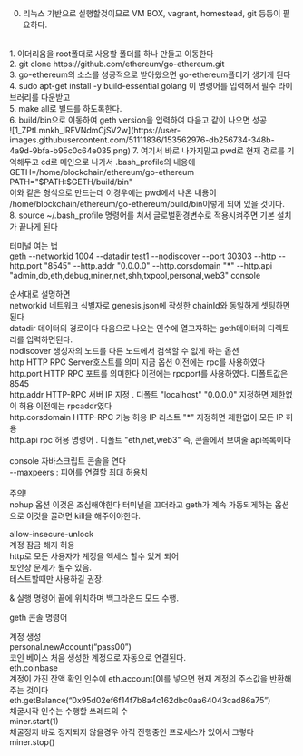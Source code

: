 0. 리눅스 기반으로 실행할것이므로 VM BOX, vagrant, homestead, git 등등이 필요하다. <br>
<br>
1. 이더리움을 root폴더로 사용할 폴더를 하나 만들고 이동한다 <br>
2. git clone https://github.com/ethereum/go-ethereum.git<br>
3. go-ethereum의 소스를 성공적으로 받아왔으면 go-ethereum폴더가 생기게 된다<br>
4. sudo apt-get install -y build-essential golang 이 명령어를 입력해서 필수 라이브러리를 다운받고<br>
5. make all로 빌드를 하도록한다.<br>
6. build/bin으로 이동하여 geth version을 입력하여 다음고 같이 나오면 성공<br>
![1_ZPtLmnkh_lRFVNdmCjSV2w](https://user-images.githubusercontent.com/51111836/153562976-db256734-348b-4a9d-9bfa-b95c0c64e035.png)
7. 여기서 바로 나가지말고 pwd로 현재 경로를 기억해두고 cd로 메인으로 나가서 .bash_profile의 내용에<br>
  GETH=/home/blockchain/ethereum/go-ethereum <br>
  PATH="$PATH:$GETH/build/bin"                <br>
이와 같은 형식으로 만드는데 이경우에는 pwd에서 나온 내용이 /home/blockchain/ethereum/go-ethereum/build/bin이렇게 되어 있을 것이다.<br>
8. source ~/.bash_profile 명령어를 쳐서 글로벌환경변수로 적용시켜주면 기본 설치가 끝나게 된다<br>




터미널 여는 법 <br>
 geth --networkid 1004 --datadir test1 --nodiscover --port 30303 --http --http.port "8545" --http.addr "0.0.0.0" --http.corsdomain "*" --http.api "admin,db,eth,debug,miner,net,shh,txpool,personal,web3" console
<br>

순서대로 설명하면<br>
networkid      네트워크 식별자로 genesis.json에 작성한 chainId와 동일하게 셋팅하면 된다<br>
datadir     데이터의 경로이다 다음으로 나오는 인수에 열고자하는 geth데이터의 디렉토리를 입력하면된다.<br>
nodiscover    생성자의 노드를 다른 노드에서 검색할 수 없게 하는 옵션<br>
http      HTTP RPC Server호스트를 의미 지금 옵션 이전에는 rpc를 사용하였다<br>
http.port      HTTP RPC 포트를 의미한다 이전에는 rpcport를 사용하였다. 디폴트값은 8545<br>
http.addr      HTTP-RPC 서버 IP 지정 . 디폴트 "localhost" "0.0.0.0" 지정하면 제한없이 허용 이전에는 rpcaddr였다<br>
http.corsdomain     HTTP-RPC 기능 허용 IP 리스트 "*" 지정하면 제한없이 모든 IP 허용<br>
http.api    rpc 허용 명령어 . 디폴트 "eth,net,web3" 즉, 콘솔에서 보여줄 api목록이다 <br>
<br>
console    자바스크립트 콘솔을 연다<br>
--maxpeers : 피어를 연결할 최대 허용치<br>
<br>
주의!<br>
nohup 옵션 이것은 조심해야한다 터미널을 끄더라고 geth가 계속 가동되게하는 옵션으로 이것을 끌려면 kill을 해주어야한다.<br>

allow-insecure-unlock<br>
계정 잠금 해지 허용 <br>
http로 모든 사용자가 계정을 엑세스 할수 있게 되어<br>
보안상 문제가 될수 있음.<br>
테스트할때만 사용하길 권장.<br>

&	실행 명령어 끝에 위치하며 백그라운드 모드 수행.<br>



geth 콘솔 명령어 <br>

계정 생성<br>
personal.newAccount(“pass00”)<br>
코인 베이스 처음 생성한 계정으로 자동으로 연결된다.<br>
eth.coinbase<br>
계정이 가진 잔액 확인 인수에 eth.account[0]를 넣으면 현재 계정의 주소값을 반환해주는 것이다<br>
eth.getBalance(“0x95d02ef6f14f7b8a4c162dbc0aa64043cad86a75”)<br>
채굴시작 인수는 수행할 쓰레드의 수<br>
miner.start(1)<br>
채굴정지 바로 정지되지 않을경우 아직 진행중인 프로세스가 있어서 그렇다<br>
miner.stop() <br>


